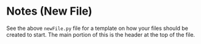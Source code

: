 # Notes (New File)

See the above ```newFile.py``` file for a template on how your files should be created to start.  The main portion of this is the header at the top of the file.
